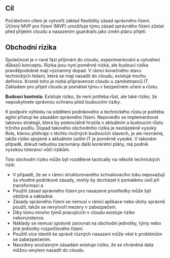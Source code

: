 <!-- TEMPLATE FILE - DO NOT ADD METADATA -->
<!-- markdownlint-disable MD002 MD041 -->

## <a name="objective"></a>Cíl

Počátečním cílem je vytvořit základ flexibility zásad správného řízení. Účinný MVP pro řízení (MVP) umožňuje týmu zásad správného řízení zůstat před přijetím cloudu a nasazením guardrails jako změn plánu přijetí.

## <a name="business-risks"></a>Obchodní rizika

Společnost je v rané fázi přijímání do cloudu, experimentování a vytváření důkazů konceptu. Rizika jsou nyní poměrně nízká, ale budoucí rizika pravděpodobně mají významný dopad. V rámci konečného stavu technických řešení, která se mají nasadit do cloudu, existuje trochu definice. Kromě toho je nízká připravenost cloudu u zaměstnanců IT. Základem pro přijetí cloudu je pomáhat týmu v bezpečném učení a růstu.

**Budoucí kontrola:** Existuje riziko, že není potřeba růst, ale také riziko, že neposkytnete správnou ochranu před budoucími riziky.

K podpoře výhledu na oddělení podnikového a technického růstu je potřeba agilní přístup ke zásadám správného řízení. Nepovedlo se implementovat takovou strategii, která by potenciálně hrozila v aktuálním a budoucím růstu tržního podílu. Dopad takového obchodního rizika je neotázekně vysoký. Role, kterou přehraje v těchto možných budoucích stavech, je ale neznámá, takže riziko spojené s aktuálním úsilím IT je poměrně vysoké. V takovém případě, dokud nebudou zarovnány další konkrétní plány, má podnik vysokou toleranci vůči rizikům.

Toto obchodní riziko může být rozdělené tactically na několik technických rizik:

- V případě, že se v rámci strukturovaného schvalovacího toku nepovažují za vhodné podnikové zásady, mohly by docházet k pomalému úsilí při transformaci a
- Použití zásad správného řízení pro nasazené prostředky může být obtížné a nákladné.
- Zásady správného řízení se nemusí v rámci aplikace nebo úlohy správně použít, takže se nevytvoří mezery v zabezpečení.
- Díky tomu mnoho týmů pracujících v cloudu existuje riziko nekonzistence.
- Náklady se nemusí správně zarovnat na obchodní jednotky, týmy nebo jiné jednotky rozpočtového řízení.
- Použití více identit ke správě různých nasazení může vést k problémům se zabezpečením.
- Navzdory současným zásadám existuje riziko, že se chráněná data můžou omylem nasadit do cloudu.
